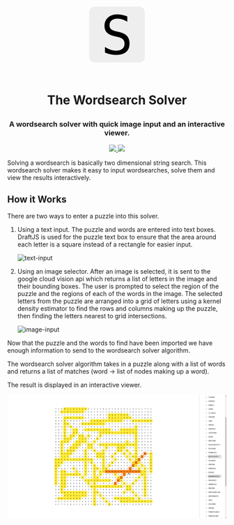 <h1 align='center'>
  <a href='https://solver.0xcaff.me'>
    <img src='./public/favicon.png' height='128' />
  </a>

  <br />
  <br />

The Wordsearch Solver

</h1>

<h3 align='center'>
  A wordsearch solver with quick image input and an interactive viewer.
</h3>

<p align='center'>
  <a href='https://travis-ci.org/0xcaff/wordsearch'>
    <img src='https://travis-ci.org/0xcaff/wordsearch.svg?branch=master' />
  </a>

  <a href='https://solver.0xcaff.me'>
    <img src='https://img.shields.io/badge/view-live-brightgreen.svg' />
  </a>
</p>

Solving a wordsearch is basically two dimensional string search. This wordsearch
solver makes it easy to input wordsearches, solve them and view the results
interactively.

## How it Works

There are two ways to enter a puzzle into this solver.

1.  Using a text input. The puzzle and words are entered into text boxes. DraftJS
    is used for the puzzle text box to ensure that the area around each letter is
    a square instead of a rectangle for easier input.

    ![text-input][text-input]

2.  Using an image selector. After an image is selected, it is sent to the google
    cloud vision api which returns a list of letters in the image and their
    bounding boxes. The user is prompted to select the region of the puzzle and
    the regions of each of the words in the image. The selected letters from the
    puzzle are arranged into a grid of letters using a kernel density estimator
    to find the rows and columns making up the puzzle, then finding the
    letters nearest to grid intersections.

    ![image-input][image-input]

Now that the puzzle and the words to find have been imported we have enough
information to send to the wordsearch solver algorithm.

The wordsearch solver algorithm takes in a puzzle along with a list of words and
returns a list of matches (word -> list of nodes making up a word).

The result is displayed in an interactive viewer.

![view][view]

[view]: ./assets/screenshots/view.png
[image-input]: https://0xcaff.github.io/static/wordsearch/image-input.gif
[text-input]: https://0xcaff.github.io/static/wordsearch/text-input.gif
